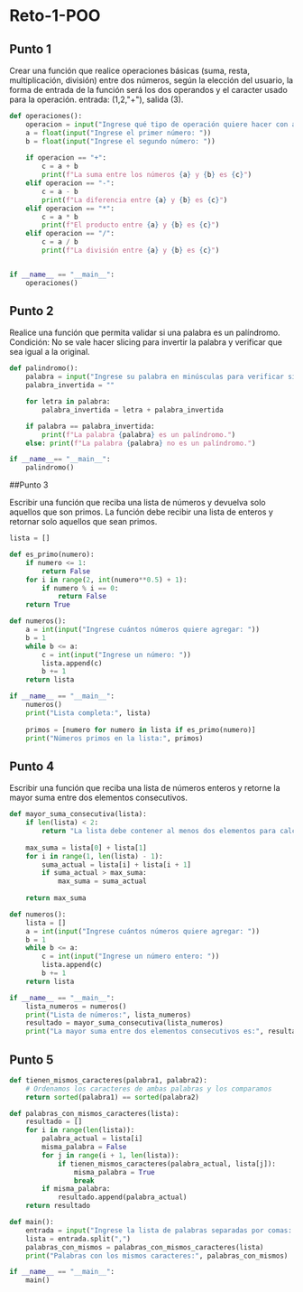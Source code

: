 # Reto-1-POO
## Punto 1
Crear una función que realice operaciones básicas (suma, resta, multiplicación, división) entre dos números, según la elección del usuario, la forma de entrada de la función será los dos operandos y el caracter usado para la operación. entrada: (1,2,"+"), salida (3).

```python
def operaciones():    
    operacion = input("Ingrese qué tipo de operación quiere hacer con alguno de los siguientes símbolos (+, -, *, /): ")
    a = float(input("Ingrese el primer número: "))
    b = float(input("Ingrese el segundo número: "))
    
    if operacion == "+":
        c = a + b
        print(f"La suma entre los números {a} y {b} es {c}")
    elif operacion == "-":
        c = a - b
        print(f"La diferencia entre {a} y {b} es {c}")    
    elif operacion == "*":
        c = a * b
        print(f"El producto entre {a} y {b} es {c}")
    elif operacion == "/":
        c = a / b
        print(f"La división entre {a} y {b} es {c}")


if __name__ == "__main__":
    operaciones()
```

## Punto 2

Realice una función que permita validar si una palabra es un palíndromo. Condición: No se vale hacer slicing para invertir la palabra y verificar que sea igual a la original.

```python
def palindromo():
    palabra = input("Ingrese su palabra en minúsculas para verificar si es un palíndromo: ")
    palabra_invertida = ""

    for letra in palabra:
        palabra_invertida = letra + palabra_invertida

    if palabra == palabra_invertida:
        print(f"La palabra {palabra} es un palíndromo.")
    else: print(f"La palabra {palabra} no es un palíndromo.")

if __name__== "__main__":
    palindromo()
```

##Punto 3

Escribir una función que reciba una lista de números y devuelva solo aquellos que son primos. La función debe recibir una lista de enteros y retornar solo aquellos que sean primos.

```python
lista = []

def es_primo(numero):
    if numero <= 1:
        return False
    for i in range(2, int(numero**0.5) + 1):
        if numero % i == 0:
            return False
    return True

def numeros():
    a = int(input("Ingrese cuántos números quiere agregar: "))
    b = 1
    while b <= a:
        c = int(input("Ingrese un número: "))
        lista.append(c)
        b += 1
    return lista

if __name__ == "__main__": 
    numeros()
    print("Lista completa:", lista)
    
    primos = [numero for numero in lista if es_primo(numero)]
    print("Números primos en la lista:", primos)
```

## Punto 4

Escribir una función que reciba una lista de números enteros y retorne la mayor suma entre dos elementos consecutivos.


```python
def mayor_suma_consecutiva(lista):
    if len(lista) < 2:
        return "La lista debe contener al menos dos elementos para calcular la suma consecutiva."
    
    max_suma = lista[0] + lista[1]
    for i in range(1, len(lista) - 1):
        suma_actual = lista[i] + lista[i + 1]
        if suma_actual > max_suma:
            max_suma = suma_actual
    
    return max_suma

def numeros():
    lista = []
    a = int(input("Ingrese cuántos números quiere agregar: "))
    b = 1
    while b <= a:
        c = int(input("Ingrese un número entero: "))
        lista.append(c)
        b += 1
    return lista

if __name__ == "__main__":
    lista_numeros = numeros()
    print("Lista de números:", lista_numeros)
    resultado = mayor_suma_consecutiva(lista_numeros)
    print("La mayor suma entre dos elementos consecutivos es:", resultado)
```

## Punto 5



```python
def tienen_mismos_caracteres(palabra1, palabra2):
    # Ordenamos los caracteres de ambas palabras y los comparamos
    return sorted(palabra1) == sorted(palabra2)

def palabras_con_mismos_caracteres(lista):
    resultado = []
    for i in range(len(lista)):
        palabra_actual = lista[i]
        misma_palabra = False
        for j in range(i + 1, len(lista)):
            if tienen_mismos_caracteres(palabra_actual, lista[j]):
                misma_palabra = True
                break
        if misma_palabra:
            resultado.append(palabra_actual)
    return resultado

def main():
    entrada = input("Ingrese la lista de palabras separadas por comas: ")
    lista = entrada.split(",")
    palabras_con_mismos = palabras_con_mismos_caracteres(lista)
    print("Palabras con los mismos caracteres:", palabras_con_mismos)

if __name__ == "__main__":
    main()
```



